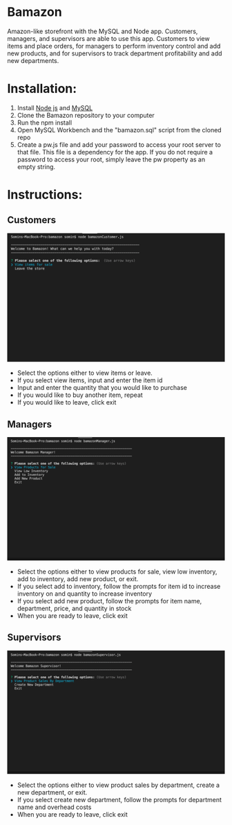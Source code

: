 # Bamazon
Amazon-like storefront with the MySQL and Node app. Customers, managers, and supervisors are able to use this app. Customers to view items and place orders, for managers to perform inventory control and add new products, and for supervisors to track department profitability and add new departments.

# Installation:
1. Install [Node js](https://nodejs.org/en/) and [MySQL](https://www.mysql.com/)
2. Clone the Bamazon repository to your computer
3. Run the npm install 
4. Open MySQL Workbench and the "bamazon.sql" script from the cloned repo
5. Create a pw.js file and add your password to access your root server to that file. This file is a dependency for the app. If you do not require a password to access your root, simply leave the pw property as an empty string.

# Instructions:
<h2>Customers</h2>

![gif](img/customer.gif)

- Select the options either to view items or leave.
- If you select view items, input and enter the item id
- Input and enter the quantity that you would like to purchase
- If you would like to buy another item, repeat
- If you would like to leave, click exit

<h2>Managers</h2>

![gif](img/manager.gif)
- Select the options either to view products for sale, view low inventory, add to inventory, add new product, or exit.
- If you select add to inventory, follow the prompts for item id to increase inventory on and quantity to increase inventory
- If you select add new product, follow the prompts for item name, department, price, and quantity in stock
- When you are ready to leave, click exit

<h2>Supervisors</h2>

![gif](img/supervisors.gif)
- Select the options either to view product sales by department, create a new department, or exit.
- If you select create new department, follow the prompts for department name and overhead costs
- When you are ready to leave, click exit





